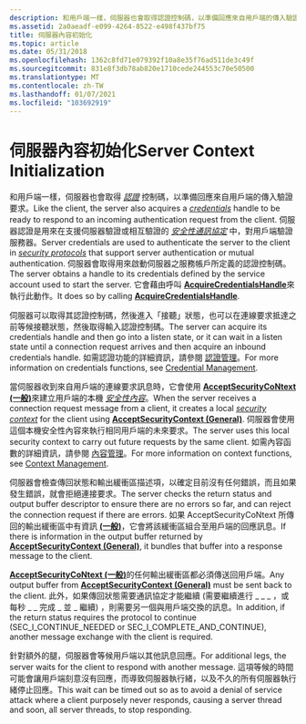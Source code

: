 ```yaml
---
description: 和用戶端一樣，伺服器也會取得認證控制碼，以準備回應來自用戶端的傳入驗證要求。
ms.assetid: 2a0aeadf-e099-4264-8522-e498f437bf75
title: 伺服器內容初始化
ms.topic: article
ms.date: 05/31/2018
ms.openlocfilehash: 1362c8fd71e079392f10a8e35f76ad511de3c49f
ms.sourcegitcommit: 831e8f3db78ab820e1710cede244553c70e50500
ms.translationtype: MT
ms.contentlocale: zh-TW
ms.lasthandoff: 01/07/2021
ms.locfileid: "103692919"
---
```

# <a name="server-context-initialization"></a><span data-ttu-id="6079b-103">伺服器內容初始化</span><span class="sxs-lookup"><span data-stu-id="6079b-103">Server Context Initialization</span></span>

<span data-ttu-id="6079b-104">和用戶端一樣，伺服器也會取得 [*認證*](../secgloss/c-gly.md) 控制碼，以準備回應來自用戶端的傳入驗證要求。</span><span class="sxs-lookup"><span data-stu-id="6079b-104">Like the client, the server also acquires a [*credentials*](../secgloss/c-gly.md) handle to be ready to respond to an incoming authentication request from the client.</span></span> <span data-ttu-id="6079b-105">伺服器認證是用來在支援伺服器驗證或相互驗證的 [*安全性通訊協定*](../secgloss/s-gly.md) 中，對用戶端驗證服務器。</span><span class="sxs-lookup"><span data-stu-id="6079b-105">Server credentials are used to authenticate the server to the client in [*security protocols*](../secgloss/s-gly.md) that support server authentication or mutual authentication.</span></span> <span data-ttu-id="6079b-106">伺服器會取得用來啟動伺服器之服務帳戶所定義的認證控制碼。</span><span class="sxs-lookup"><span data-stu-id="6079b-106">The server obtains a handle to its credentials defined by the service account used to start the server.</span></span> <span data-ttu-id="6079b-107">它會藉由呼叫 [**AcquireCredentialsHandle**](/windows/win32/api/sspi/nf-sspi-acquirecredentialshandlea)來執行此動作。</span><span class="sxs-lookup"><span data-stu-id="6079b-107">It does so by calling [**AcquireCredentialsHandle**](/windows/win32/api/sspi/nf-sspi-acquirecredentialshandlea).</span></span>

<span data-ttu-id="6079b-108">伺服器可以取得其認證控制碼，然後進入「接聽」狀態，也可以在連線要求抵達之前等候接聽狀態，然後取得輸入認證控制碼。</span><span class="sxs-lookup"><span data-stu-id="6079b-108">The server can acquire its credentials handle and then go into a listen state, or it can wait in a listen state until a connection request arrives and then acquire an inbound credentials handle.</span></span> <span data-ttu-id="6079b-109">如需認證功能的詳細資訊，請參閱 [認證管理](authentication-functions.md)。</span><span class="sxs-lookup"><span data-stu-id="6079b-109">For more information on credentials functions, see [Credential Management](authentication-functions.md).</span></span>

<span data-ttu-id="6079b-110">當伺服器收到來自用戶端的連線要求訊息時，它會使用 [**AcceptSecurityCoNtext (一般)**](/windows/win32/api/sspi/nf-sspi-acceptsecuritycontext)來建立用戶端的本機 [*安全性內容*](../secgloss/s-gly.md)。</span><span class="sxs-lookup"><span data-stu-id="6079b-110">When the server receives a connection request message from a client, it creates a local [*security context*](../secgloss/s-gly.md) for the client using [**AcceptSecurityContext (General)**](/windows/win32/api/sspi/nf-sspi-acceptsecuritycontext).</span></span> <span data-ttu-id="6079b-111">伺服器會使用這個本機安全性內容來執行相同用戶端的未來要求。</span><span class="sxs-lookup"><span data-stu-id="6079b-111">The server uses this local security context to carry out future requests by the same client.</span></span> <span data-ttu-id="6079b-112">如需內容函數的詳細資訊，請參閱 [內容管理](authentication-functions.md)。</span><span class="sxs-lookup"><span data-stu-id="6079b-112">For more information on context functions, see [Context Management](authentication-functions.md).</span></span>

<span data-ttu-id="6079b-113">伺服器會檢查傳回狀態和輸出緩衝區描述項，以確定目前沒有任何錯誤，而且如果發生錯誤，就會拒絕連接要求。</span><span class="sxs-lookup"><span data-stu-id="6079b-113">The server checks the return status and output buffer descriptor to ensure there are no errors so far, and can reject the connection request if there are errors.</span></span> <span data-ttu-id="6079b-114">如果 AcceptSecurityCoNtext 所傳回的輸出緩衝區中有資訊 [**(一般)**](/windows/win32/api/sspi/nf-sspi-acceptsecuritycontext)，它會將該緩衝區組合至用戶端的回應訊息。</span><span class="sxs-lookup"><span data-stu-id="6079b-114">If there is information in the output buffer returned by [**AcceptSecurityContext (General)**](/windows/win32/api/sspi/nf-sspi-acceptsecuritycontext), it bundles that buffer into a response message to the client.</span></span>

<span data-ttu-id="6079b-115">[**AcceptSecurityCoNtext (一般)**](/windows/win32/api/sspi/nf-sspi-acceptsecuritycontext)的任何輸出緩衝區都必須傳送回用戶端。</span><span class="sxs-lookup"><span data-stu-id="6079b-115">Any output buffer from [**AcceptSecurityContext (General)**](/windows/win32/api/sspi/nf-sspi-acceptsecuritycontext) must be sent back to the client.</span></span> <span data-ttu-id="6079b-116">此外，如果傳回狀態需要通訊協定才能繼續 (需要繼續進行 \_ \_ \_ ，或每秒 \_ \_ 完成 \_ 並 \_ 繼續) ，則需要另一個與用戶端交換的訊息。</span><span class="sxs-lookup"><span data-stu-id="6079b-116">In addition, if the return status requires the protocol to continue (SEC\_I\_CONTINUE\_NEEDED or SEC\_I\_COMPLETE\_AND\_CONTINUE), another message exchange with the client is required.</span></span>

<span data-ttu-id="6079b-117">針對額外的腿，伺服器會等候用戶端以其他訊息回應。</span><span class="sxs-lookup"><span data-stu-id="6079b-117">For additional legs, the server waits for the client to respond with another message.</span></span> <span data-ttu-id="6079b-118">這項等候的時間可能會讓用戶端刻意沒有回應，而導致伺服器執行緒，以及不久的所有伺服器執行緒停止回應。</span><span class="sxs-lookup"><span data-stu-id="6079b-118">This wait can be timed out so as to avoid a denial of service attack where a client purposely never responds, causing a server thread and soon, all server threads, to stop responding.</span></span>

 

 
